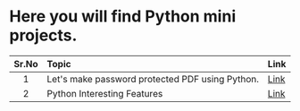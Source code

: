 Here you will find Python mini projects. 
======		

| Sr.No | Topic            | Link   |
|:-----:|:----------------|:--------------------|
|1  | Let's make password protected PDF using Python.       | <a href="https://github.com/raj1997/Python-Mini-Projects/tree/master/Let's%20Put%20Password%20on%20PDF%20File">Link</a>  |
|2  | Python Interesting Features                           | <a href="https://github.com/raj1997/Python-Mini-Projects/tree/master/Python%20Interesting%20Features">Link</a>  |
